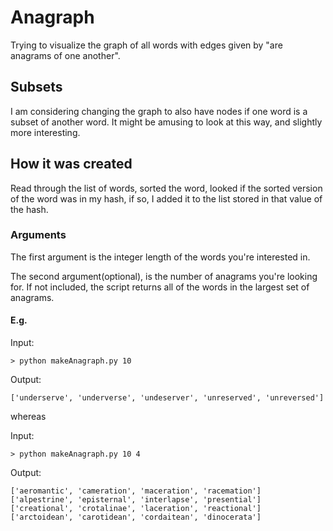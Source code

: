 # Anagraph

Trying to visualize the graph of all words with edges given by "are anagrams of one another". 

## Subsets

I am considering changing the graph to also have nodes if one word is a subset of another word. It might be amusing to look at this way, and slightly more interesting. 

## How it was created

Read through the list of words, sorted the word, looked if the sorted version of the word was in my hash, if so, I added it to the list stored in that value of the hash. 

### Arguments

The first argument is the integer length of the words you're interested in.

The second argument(optional), is the number of anagrams you're looking for. If not included, the script returns all of the words in the largest set of anagrams.

#### E.g.

Input:
```
> python makeAnagraph.py 10
```

Output:
```
['underserve', 'underverse', 'undeserver', 'unreserved', 'unreversed']
```

whereas 

Input:
```
> python makeAnagraph.py 10 4
```

Output:
```
['aeromantic', 'cameration', 'maceration', 'racemation']
['alpestrine', 'episternal', 'interlapse', 'presential']
['creational', 'crotalinae', 'laceration', 'reactional']
['arctoidean', 'carotidean', 'cordaitean', 'dinocerata']
```